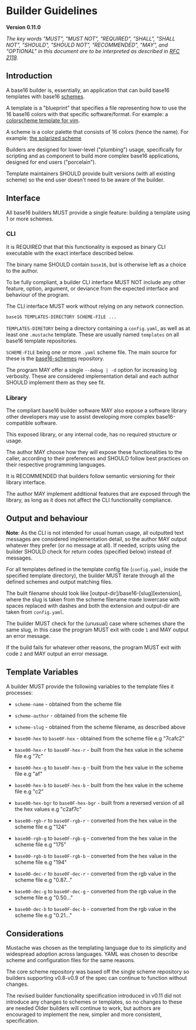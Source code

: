 # Builder Guidelines
**Version 0.11.0**

*The key words "MUST", "MUST NOT", "REQUIRED", "SHALL", "SHALL NOT", "SHOULD",
"SHOULD NOT", "RECOMMENDED",  "MAY", and "OPTIONAL" in this document are to be
interpreted as described in [RFC 2119](https://datatracker.ietf.org/doc/html/rfc2119).*

## Introduction

A base16 builder is, essentially, an application that can build base16
templates with base16 [schemes](./styling.md).

A template is a "blueprint" that specifies a file representing how to use the
16 base16 colors with that specific software/format. For example: a
[colorscheme template for vim](https://github.com/base16-project/base16-vim).

A scheme is a color palette that consists of 16 colors (hence the name). For
example: [the solarized scheme](https://github.com/base16-project/base16-schemes/blob/main/solarized-dark.yaml)

Builders are designed for lower-level ("plumbing") usage, specifically for
scripting and as component to build more complex base16 applications, designed
for end users ("porcelain").

Template maintainers SHOULD provide built versions (with all existing scheme)
so the end user doesn't need to be aware of the builder.

## Interface

All base16 builders MUST provide a single feature: building a template using 1 or more schemes.

### CLI

It is REQUIRED that that this functionality is exposed as binary CLI executable
with the exact interface described below.

The binary name SHOULD contain `base16`, but is otherwise left as a choice to
the author.

To be fully compliant, a builder CLI interface MUST NOT include any other
feature, option, argument, or deviance from the expected interface and
behaviour of the program.

<!-- TODO: For convenience, we make a manpage and set of tests available. All
compliant builders MUST fully conform to these two. -->

The CLI interface MUST work without relying on any network connection.

```bash
base16 TEMPLATES-DIRECTORY SCHEME-FILE ...
```

`TEMPLATES-DIRETORY` being a directory containing a `config.yaml`, as well as at
least one `.mustache` template. These are usually named `templates` on all
base16 template repositories.

`SCHEME-FILE` being one or more `.yaml` scheme file. The main source for these
is the [base16-schemes](https://github.com/base16-project/base16-schemes)
repository.

The program MAY offer a single `--debug | -d` option for increasing log
verbosity. These are considered implementation detail and each author SHOULD
implement them as they see fit.

### Library

The compliant base16 builder software MAY also expose a software library other
developers may use to assist developing more complex base16-compatible
software.

This exposed library, or any internal code, has no required structure or usage.

The author MAY choose how they will expose these functionalities to the caller,
according to their preferences and SHOULD follow best practices on their
respective programming languages.

It is RECOMMENDED that builders follow semantic versioning for their library
interface.

The author MAY implement additional features that are exposed through the
library, as long as it does not affect the CLI functionality compliance.

## Output and behaviour

**Note**: As the CLI is not intended for usual human usage, all outputted text
messages are considered implementation detail, so the author MAY output
whatever they prefer (or no message at all). If needed, scripts using the
builder SHOULD check for return codes (specified below) instead of messages.

For all templates defined in the template config file (`config.yaml`, inside
the specified template directory), the builder MUST iterate through all the
defined schemes and output matching files.

The built filename should look like [output-dir]/base16-[slug][extension],
where the slug is taken from the scheme filename made lowercase with spaces
replaced with dashes and both the extension and output-dir are taken from
`config.yaml`.

The builder MUST check for the (unusual) case where schemes share the same
slug, in this case the program MUST exit with code `1` and MAY output an error
message.

If the build fails for whatever other reasons, the program MUST exit with code
`2` and MAY output an error message.

## Template Variables
A builder MUST provide the following variables to the template files it
processes:

- `scheme-name` - obtained from the scheme file
- `scheme-author` - obtained from the scheme file
- `scheme-slug` - obtained from the scheme filename, as described above

- `base00-hex` to `base0F-hex` - obtained from the scheme file e.g "7cafc2"
- `base00-hex-r` to `base0F-hex-r` - built from the hex value in the scheme file e.g "7c"
- `base00-hex-g` to `base0F-hex-g` - built from the hex value in the scheme file e.g "af"
- `base00-hex-b` to `base0F-hex-b` - built from the hex value in the scheme file e.g "c2"
- `base00-hex-bgr` to `base0F-hex-bgr` - built from a reversed version of all the hex values e.g "c2af7c"

- `base00-rgb-r` to `base0F-rgb-r` - converted from the hex value in the scheme file e.g "124"
- `base00-rgb-g` to `base0F-rgb-g` - converted from the hex value in the scheme file e.g "175"
- `base00-rgb-b` to `base0F-rgb-b` - converted from the hex value in the scheme file e.g "194"
- `base00-dec-r` to `base0F-dec-r` - converted from the rgb value in the scheme file e.g "0.87..."
- `base00-dec-g` to `base0F-dec-g` - converted from the rgb value in the scheme file e.g "0.50..."
- `base00-dec-b` to `base0F-dec-b` - converted from the rgb value in the scheme file e.g "0.21..."

## Considerations
Mustache was chosen as the templating language due to its simplicity and
widespread adoption across languages. YAML was chosen to describe scheme and
configuration files for the same reasons.

The core scheme repository was based off the single scheme repository so
builders supporting v0.8-v0.9 of the spec can continue to function without
changes.

The revised builder functionality specification introduced in v0.11 did not
introduce any changes to schemes or templates, so no changes to these are
needed Older builders will continue to work, but authors are encouraged to
implement the new, simpler and more consistent, specification.
